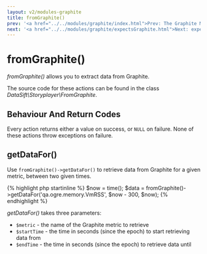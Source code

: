 ```yaml
---
layout: v2/modules-graphite
title: fromGraphite()
prev: '<a href="../../modules/graphite/index.html">Prev: The Graphite Module</a>'
next: '<a href="../../modules/graphite/expectsGraphite.html">Next: expectsGraphite()</a>'
---
```

# fromGraphite()

_fromGraphite()_ allows you to extract data from Graphite.

The source code for these actions can be found in the class _DataSift\Storyplayer\FromGraphite_.

## Behaviour And Return Codes

Every action returns either a value on success, or `NULL` on failure. None of these actions throw exceptions on failure.

## getDataFor()

Use `fromGraphite()->getDataFor()` to retrieve data from Graphite for a given metric, between two given times.

{% highlight php startinline %}
$now = time();
$data = fromGraphite()->getDataFor('qa.ogre.memory.VmRSS', $now - 300, $now);
{% endhighlight %}

_getDataFor()_ takes three parameters:

* `$metric` - the name of the Graphite metric to retrieve
* `$startTime` - the time in seconds (since the epoch) to start retrieving data from
* `$endTime` - the time in seconds (since the epoch) to retrieve data until